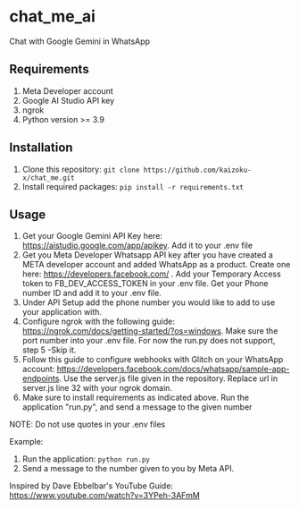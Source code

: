 # chat_me_ai

Chat with Google Gemini in WhatsApp

## Requirements
1. Meta Developer account
2. Google AI Studio API key 
2. ngrok
3. Python version >= 3.9 

## Installation
1. Clone this repository: `git clone https://github.com/kaizoku-x/chat_me.git`
2. Install required packages: `pip install -r requirements.txt`

## Usage
1. Get your Google Gemini API Key here: https://aistudio.google.com/app/apikey. Add it to your .env file
2. Get you Meta Developer Whatsapp API key after you have created a META developer account and added WhatsApp as a product. Create one here: https://developers.facebook.com/ . Add your Temporary Access token to FB_DEV_ACCESS_TOKEN in your .env file. Get your Phone number ID and add it to your .env file.
3. Under API Setup add the phone number you would like to add to use your application with.
4. Configure ngrok with the following guide: https://ngrok.com/docs/getting-started/?os=windows. Make sure the port number into your .env file. For now the run.py does not support, step 5 -Skip it.
5. Follow this guide to configure webhooks with Glitch on your WhatsApp account: https://developers.facebook.com/docs/whatsapp/sample-app-endpoints. Use the server.js file given in the repository. Replace url in server.js line 32 with your ngrok domain.
6. Make sure to install requirements as indicated above. Run the application "run.py", and send a message to the given number

NOTE: Do not use quotes in your .env files

Example:
1. Run the application: `python run.py`
2. Send a message to the number given to you by Meta API.


Inspired by Dave Ebbelbar's YouTube Guide: https://www.youtube.com/watch?v=3YPeh-3AFmM